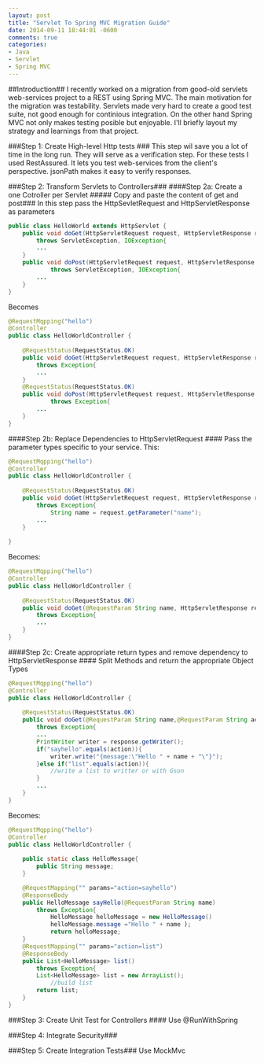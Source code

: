 ```yaml
---
layout: post
title: "Servlet To Spring MVC Migration Guide"
date: 2014-09-11 18:44:01 -0600
comments: true
categories: 
- Java
- Servlet
- Spring MVC
---
```

##Introduction##
I recently worked on a migration from good-old servlets web-services project to a REST using Spring MVC. The main motivation for the migration was testability. Servlets made very hard to create a good test suite, not good enough for continious integration. On the other hand Spring MVC not only makes testing posible but enjoyable. I'll briefly layout my strategy and learnings from that project.

###Step 1: Create High-level Http tests ###
This step wil save you a lot of time in the long run. They will serve as a verification step. 
For these tests I used RestAssured. It lets you test web-services from the client's perspective. jsonPath makes it easy to verify responses.

###Step 2: Transform Servlets to Controllers###
####Step 2a: Create a one Cotroller per Servlet #####
Copy and paste the content of get and post###
In this step pass the HttpSevletRequest and HttpServletResponse as parameters

```java
public class HelloWorld extends HttpServlet {
    public void doGet(HttpServletRequest request, HttpServletResponse response)
        throws ServletException, IOException{
        ...
    }
    public void doPost(HttpServletRequest request, HttpServletResponse response)
            throws ServletException, IOException{
        ...
    }
}
```
Becomes
```java
@RequestMqpping("hello")
@Controller
public class HelloWorldController {
    
    @RequestStatus(RequestStatus.OK)
    public void doGet(HttpServletRequest request, HttpServletResponse response)
        throws Exception{
        ...
    }
    @RequestStatus(RequestStatus.OK)
    public void doPost(HttpServletRequest request, HttpServletResponse response)
            throws Exception{
        ...
    }
}
```

####Step 2b: Replace Dependencies to HttpServletRequest  ####
Pass the parameter types specific to your service.
This:
```java
@RequestMqpping("hello")
@Controller
public class HelloWorldController {
    
    @RequestStatus(RequestStatus.OK)
    public void doGet(HttpServletRequest request, HttpServletResponse response)
        throws Exception{
        	String name = request.getParameter("name");
        ...
    }
    
}
```

Becomes:

```java
@RequestMqpping("hello")
@Controller
public class HelloWorldController {
    
    @RequestStatus(RequestStatus.OK)
    public void doGet(@RequestParam String name, HttpServletResponse response)
        throws Exception{
        ...
    }
}
```

####Step 2c: Create appropriate return types and remove dependency to HttpServletResponse ####
Split Methods and return the appropriate Object Types
```java
@RequestMqpping("hello")
@Controller
public class HelloWorldController {
    
    @RequestStatus(RequestStatus.OK)
    public void doGet(@RequestParam String name,@RequestParam String action, HttpServletResponse response)
        throws Exception{
        ...
        PrintWriter writer = response.getWriter();
        if("sayhello".equals(action)){
            writer.write("{message:\"Hello " + name + "\"}");
        }else if("list".equals(action)){
            //write a list to writter or with Gson
        }
        ...
    }
}
```
Becomes:

```java
@RequestMqpping("hello")
@Controller
public class HelloWorldController {
    
    public static class HelloMessage{
    	public String message;
    }

    @RequestMapping("" params="action=sayhello")
    @ResponseBody
    public HelloMessage sayHello(@RequestParam String name)
        throws Exception{
        	HelloMessage helloMessage = new HelloMessage()
            helloMessage.message ="Hello " + name );
            return helloMessage;
    }
    @RequestMapping("" params="action=list")
    @ResponseBody
    public List<HelloMessage> list()
        throws Exception{
        List<HelloMessage> list = new ArrayList();
            //build list
        return list;
    }
}
```

###Step 3: Create Unit Test for Controllers ####
Use @RunWithSpring

###Step 4: Integrate Security###

###Step 5: Create Integration Tests###
Use MockMvc

